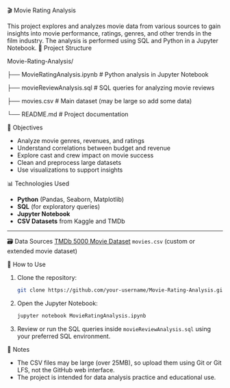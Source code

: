 🎬 Movie Rating Analysis

This project explores and analyzes movie data from various sources to gain insights into movie performance, ratings, genres, and other trends in the film industry. The analysis is performed using SQL and Python in a Jupyter Notebook.
📁 Project Structure

Movie-Rating-Analysis/

├── MovieRatingAnalysis.ipynb      # Python analysis in Jupyter Notebook

├── movieReviewAnalysis.sql        # SQL queries for analyzing movie reviews

├── movies.csv                     # Main dataset (may be large so add some data)

└── README.md                      # Project documentation

🧠 Objectives
- Analyze movie genres, revenues, and ratings
- Understand correlations between budget and revenue
- Explore cast and crew impact on movie success
- Clean and preprocess large datasets
- Use visualizations to support insights

 📊 Technologies Used

- **Python** (Pandas, Seaborn, Matplotlib)
- **SQL** (for exploratory queries)
- **Jupyter Notebook**
- **CSV Datasets** from Kaggle and TMDb

---

🗃️ Data Sources
 [TMDb 5000 Movie Dataset](https://www.kaggle.com/datasets/tmdb/tmdb-movie-metadata)
 `movies.csv` (custom or extended movie dataset)


🚀 How to Use

1. Clone the repository:
   ```bash
   git clone https://github.com/your-username/Movie-Rating-Analysis.git
   ```
2. Open the Jupyter Notebook:
   ```bash
   jupyter notebook MovieRatingAnalysis.ipynb
   ```
3. Review or run the SQL queries inside `movieReviewAnalysis.sql` using your preferred SQL environment.

📌 Notes

- The CSV files may be large (over 25MB), so upload them using Git or Git LFS, not the GitHub web interface.
- The project is intended for data analysis practice and educational use.
